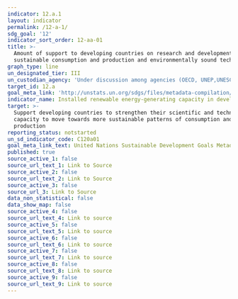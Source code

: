 ```yaml
---
indicator: 12.a.1
layout: indicator
permalink: /12-a-1/
sdg_goal: '12'
indicator_sort_order: 12-aa-01
title: >-
  Amount of support to developing countries on research and development for
  sustainable consumption and production and environmentally sound technologies
graph_type: line
un_designated_tier: III
un_custodian_agency: 'Under discussion among agencies (OECD, UNEP,UNESCO-UIS,World Bank)'
target_id: 12.a
goal_meta_link: 'http://unstats.un.org/sdgs/files/metadata-compilation/Metadata-Goal-12.pdf'
indicator_name: Installed renewable energy-generating capacity in developing countries (in Watts per capita)
target: >-
  Support developing countries to strengthen their scientific and technological
  capacity to move towards more sustainable patterns of consumption and
  production
reporting_status: notstarted
un_sd_indicator_code: C120a01
goal_meta_link_text: United Nations Sustainable Development Goals Metadata (pdf 782kB)
published: true
source_active_1: false
source_url_text_1: Link to Source
source_active_2: false
source_url_text_2: Link to Source
source_active_3: false
source_url_3: Link to Source
data_non_statistical: false
data_show_map: false
source_active_4: false
source_url_text_4: Link to source
source_active_5: false
source_url_text_5: Link to source
source_active_6: false
source_url_text_6: Link to source
source_active_7: false
source_url_text_7: Link to source
source_active_8: false
source_url_text_8: Link to source
source_active_9: false
source_url_text_9: Link to source
---
```

